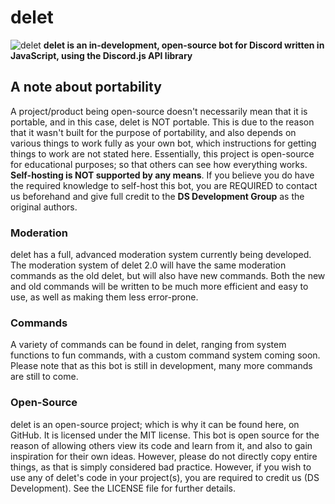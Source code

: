# delet

![delet](https://vgy.me/CbTKs9.png "delet Logo")
**delet is an in-development, open-source bot for Discord written in JavaScript, using the Discord.js API library**

## A note about portability
A project/product being open-source doesn't necessarily mean that it is portable, and in this case, delet is NOT portable. This is due to the reason that it wasn't built for the purpose of portability, and also depends on various things to work fully as your own bot, which instructions for getting things to work are not stated here. Essentially, this project is open-source for educational purposes; so that others can see how everything works. **Self-hosting is NOT supported by any means**.
If you believe you do have the required knowledge to self-host this bot, you are REQUIRED to contact us beforehand and give full credit to the **DS Development Group** as the original authors.

### Moderation
delet has a full, advanced moderation system currently being developed. The moderation system of delet 2.0 will have the same moderation commands as the old delet, but will also have new commands. Both the new and old commands will be written to be much more efficient and easy to use, as well as making them less error-prone.

### Commands
A variety of commands can be found in delet, ranging from system functions to fun commands, with a custom command system coming soon. Please note that as this bot is still in development, many more commands are still to come.

### Open-Source
delet is an open-source project; which is why it can be found here, on GitHub. It is licensed under the MIT license. This bot is open source for the reason of allowing others view its code and learn from it, and also to gain inspiration for their own ideas. However, please do not directly copy entire things, as that is simply considered bad practice.
However, if you wish to use any of delet's code in your project(s), you are required to credit us (DS Development). See the LICENSE file for further details.
